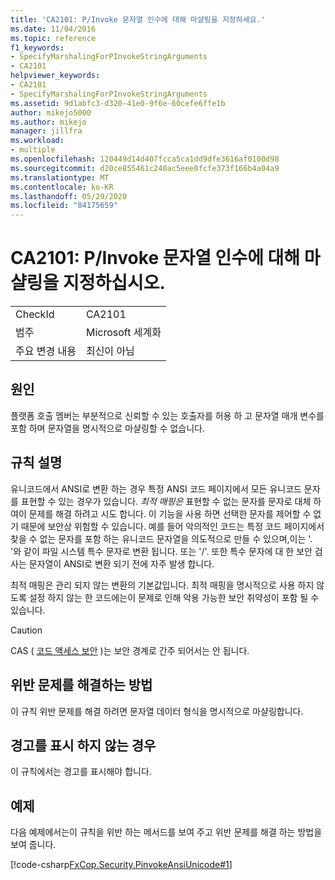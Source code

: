 ```yaml
---
title: 'CA2101: P/Invoke 문자열 인수에 대해 마샬링을 지정하세요.'
ms.date: 11/04/2016
ms.topic: reference
f1_keywords:
- SpecifyMarshalingForPInvokeStringArguments
- CA2101
helpviewer_keywords:
- CA2101
- SpecifyMarshalingForPInvokeStringArguments
ms.assetid: 9d1abfc3-d320-41e0-9f6e-60cefe6ffe1b
author: mikejo5000
ms.author: mikejo
manager: jillfra
ms.workload:
- multiple
ms.openlocfilehash: 120449d14d407fcca5ca1dd9dfe3616af0100d98
ms.sourcegitcommit: d20ce855461c240ac5eee0fcfe373f166b4a04a9
ms.translationtype: MT
ms.contentlocale: ko-KR
ms.lasthandoff: 05/29/2020
ms.locfileid: "84175659"
---
```

# <a name="ca2101-specify-marshaling-for-pinvoke-string-arguments"></a>CA2101: P/Invoke 문자열 인수에 대해 마샬링을 지정하십시오.

|||
|-|-|
|CheckId|CA2101|
|범주|Microsoft 세계화|
|주요 변경 내용|최신이 아님|

## <a name="cause"></a>원인
플랫폼 호출 멤버는 부분적으로 신뢰할 수 있는 호출자를 허용 하 고 문자열 매개 변수를 포함 하며 문자열을 명시적으로 마샬링할 수 없습니다.

## <a name="rule-description"></a>규칙 설명
유니코드에서 ANSI로 변환 하는 경우 특정 ANSI 코드 페이지에서 모든 유니코드 문자를 표현할 수 있는 경우가 있습니다. *최적 매핑은* 표현할 수 없는 문자를 문자로 대체 하 여이 문제를 해결 하려고 시도 합니다. 이 기능을 사용 하면 선택한 문자를 제어할 수 없기 때문에 보안상 위험할 수 있습니다. 예를 들어 악의적인 코드는 특정 코드 페이지에서 찾을 수 없는 문자를 포함 하는 유니코드 문자열을 의도적으로 만들 수 있으며,이는 '. '와 같이 파일 시스템 특수 문자로 변환 됩니다. 또는 '/'. 또한 특수 문자에 대 한 보안 검사는 문자열이 ANSI로 변환 되기 전에 자주 발생 합니다.

최적 매핑은 관리 되지 않는 변환의 기본값입니다. 최적 매핑을 명시적으로 사용 하지 않도록 설정 하지 않는 한 코드에는이 문제로 인해 악용 가능한 보안 취약성이 포함 될 수 있습니다.

> [!CAUTION]
> CAS ( [코드 액세스 보안](/dotnet/framework/misc/code-access-security) )는 보안 경계로 간주 되어서는 안 됩니다.

## <a name="how-to-fix-violations"></a>위반 문제를 해결하는 방법
이 규칙 위반 문제를 해결 하려면 문자열 데이터 형식을 명시적으로 마샬링합니다.

## <a name="when-to-suppress-warnings"></a>경고를 표시 하지 않는 경우
이 규칙에서는 경고를 표시해야 합니다.

## <a name="example"></a>예제
다음 예제에서는이 규칙을 위반 하는 메서드를 보여 주고 위반 문제를 해결 하는 방법을 보여 줍니다.

[!code-csharp[FxCop.Security.PinvokeAnsiUnicode#1](../code-quality/codesnippet/CSharp/ca2101-specify-marshaling-for-p-invoke-string-arguments_1.cs)]
